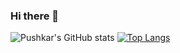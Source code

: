 ### Hi there 👋

<!--
**pushkart2/pushkart2** is a ✨ _special_ ✨ repository because its `README.md` (this file) appears on your GitHub profile.

Here are some ideas to get you started:

- 🔭 I’m currently working on ...
- 🌱 I’m currently learning ...
- 👯 I’m looking to collaborate on ...
- 🤔 I’m looking for help with ...
- 💬 Ask me about ...
- 📫 How to reach me: ...
- 😄 Pronouns: ...
- ⚡ Fun fact: ...
-->

![Pushkar's GitHub stats](https://github-readme-stats.vercel.app/api?username=pushkart2&count_private=true&show_icons=true&theme=radical)
[![Top Langs](https://github-readme-stats.vercel.app/api/top-langs/?username=pushkart2&layout=compact)](https://github.com/anuraghazra/github-readme-stats)
